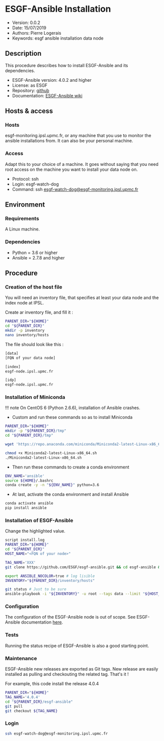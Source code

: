 ESGF-Ansible Installation
=========================

* Version: 0.0.2
* Date: 15/07/2019
* Authors: Pierre Logerais
* Keywords: esgf ansible installation data node

## Description

This procedure describes how to install ESGF-Ansible and its dependencies.


* ESGF-Ansible version: 4.0.2 and higher
* License: as ESGF
* Repository: [github](https://github.com/ESGF/esgf-ansible)
* Documentation: [ESGF-Ansible wiki](https://esgf.github.io/esgf-ansible/)

## Hosts & access

### Hosts

esgf-monitoring.ipsl.upmc.fr, or any machine that you use to monitor the ansible installations from. It can also be your personal machine.

### Access

Adapt this to your choice of a machine. It goes without saying that you need root access on the machine you want to install your data node on.

* Protocol: ssh
* Login: esgf-watch-dog
* Command: ssh esgf-watch-dog@esgf-monitoring.ipsl.upmc.fr

## Environment

### Requirements

A Linux machine.

### Dependencies

* Python = 3.6 or higher
* Ansible = 2.7.8 and higher

## Procedure

### Creation of the host file

You will need an inventory file, that specifies at least your data node and the index node at IPSL.

Create ar inventory file, and fill it :

```bash
PARENT_DIR="${HOME}"
cd "${PARENT_DIR}"
mkdir -p inventory
nano inventory/hosts
```

The file should look like this :

```bash
[data]
[FQN of your data node]

[index]
esgf-node.ipsl.upmc.fr

[idp]
esgf-node.ipsl.upmc.fr
```

### Installation of Miniconda

!!! note
    On CentOS 6 (Python 2.6.6), installation of Ansible crashes.


* Custom and run these commands so as to install Miniconda

```bash
PARENT_DIR="${HOME}"
mkdir -p "${PARENT_DIR}/tmp"
cd "${PARENT_DIR}/tmp"

wget 'https://repo.anaconda.com/miniconda/Miniconda2-latest-Linux-x86_64.sh'

chmod +x Miniconda2-latest-Linux-x86_64.sh
./Miniconda2-latest-Linux-x86_64.sh
```

* Then run these commands to create a conda environment

```bash
ENV_NAME='ansible'
source ${HOME}/.bashrc
conda create -y -n "${ENV_NAME}" python=3.6
```

* At last, activate the conda environment and install Ansible

```bash
conda activate ansible
pip install ansible
```

### Installation of ESGF-Ansible

Change the highlighted value.

```bash hl_lines="6"
script install.log
PARENT_DIR="${HOME}"
cd "${PARENT_DIR}"
HOST_NAME="<FQN of your node>"

TAG_NAME='XXX'
git clone https://github.com/ESGF/esgf-ansible.git && cd esgf-ansible && git checkout $TAG_NAME

export ANSIBLE_NOCOLOR=true # log lisible
INVENTORY="${PARENT_DIR}/inventory/hosts"

git status # Just to be sure
ansible-playbook -i "${INVENTORY}" -u root --tags data --limit "${HOST_NAME}" --skip-tags gridftp install.yml
```

### Configuration

The configuration of the ESGF-Ansible node is out of scope. See ESGF-Ansible documentation [here](https://esgf.github.io/esgf-ansible/usage/usage.html#quick-configuration).

### Tests

Running the status recipe of ESGF-Ansible is also a good starting point.

### Maintenance

ESGF-Ansible new releases are exported as Git tags. New release are easily installed as pulling and checkouting the related tag. That's it !

For example, this code install the release 4.0.4

```bash
PARENT_DIR="${HOME}"
TAG_NAME='4.0.4'
cd "${PARENT_DIR}/esgf-ansible"
git pull
git checkout ${TAG_NAME}

```

### Login

```bash
ssh esgf-watch-dog@esgf-monitoring.ipsl.upmc.fr
```
